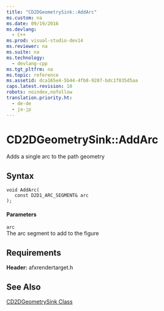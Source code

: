 ```yaml
---
title: "CD2DGeometrySink::AddArc"
ms.custom: na
ms.date: 09/19/2016
ms.devlang: 
  - C++
ms.prod: visual-studio-dev14
ms.reviewer: na
ms.suite: na
ms.technology: 
  - devlang-cpp
ms.tgt_pltfrm: na
ms.topic: reference
ms.assetid: dca165e4-5b44-4fb8-9287-bdc1f835d5aa
caps.latest.revision: 10
robots: noindex,nofollow
translation.priority.ht: 
  - de-de
  - ja-jp
---
```

# CD2DGeometrySink::AddArc
Adds a single arc to the path geometry  
  
## Syntax  
  
```  
void AddArc(  
   const D2D1_ARC_SEGMENT& arc  
);  
```  
  
#### Parameters  
 `arc`  
 The arc segment to add to the figure  
  
## Requirements  
 **Header:** afxrendertarget.h  
  
## See Also  
 [CD2DGeometrySink Class](../vs140/CD2DGeometrySink-Class.md)